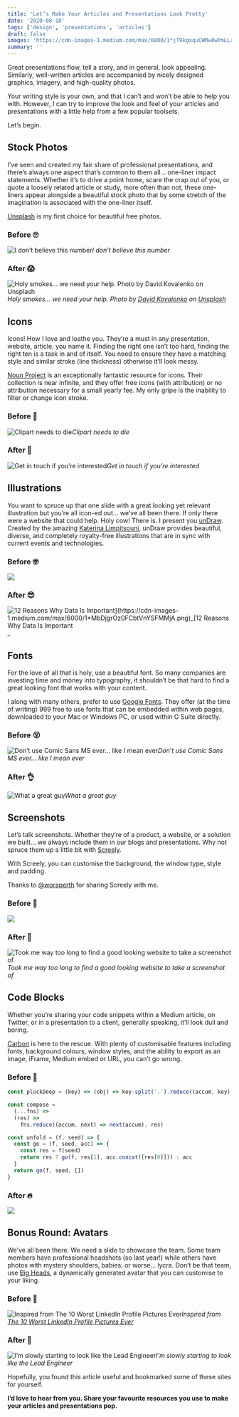 ```yaml
---
title: 'Let’s Make Your Articles and Presentations Look Pretty'
date: '2020-08-10'
tags: ['design', 'presentations', 'articles']
draft: false
images: 'https://cdn-images-1.medium.com/max/6000/1*jT9kgxquCWMw8wPmLLrkww.png'
summary: ''
---
```


Great presentations flow, tell a story, and in general, look appealing. Similarly, well-written articles are accompanied by nicely designed graphics, imagery, and high-quality photos.

Your writing style is your own, and that I can’t and won’t be able to help you with. However, I can try to improve the look and feel of your articles and presentations with a little help from a few popular toolsets.

Let’s begin.

## Stock Photos

I’ve seen and created my fair share of professional presentations, and there’s always one aspect that’s common to them all… one-liner impact statements. Whether it’s to drive a point home, scare the crap out of you, or quote a loosely related article or study, more often than not, these one-liners appear alongside a beautiful stock photo that by some stretch of the imagination is associated with the one-liner itself.

[Unsplash](https://unsplash.com/) is my first choice for beautiful free photos.

### Before 🙄

![I don’t believe this number](https://cdn-images-1.medium.com/max/6000/1*acgSO1W6gmo92OY-RJH-SA.png)_I don’t believe this number_

### After 😱

![Holy smokes… we need your help. Photo by [David Kovalenko](https://unsplash.com/@davidkovalenkoo?utm_source=unsplash&utm_medium=referral&utm_content=creditCopyText) on [Unsplash](https://unsplash.com/s/photos/failure?utm_source=unsplash&utm_medium=referral&utm_content=creditCopyText)](https://cdn-images-1.medium.com/max/8000/1*qnrHqcvt8oD9PHdGIpD4rg.png)_Holy smokes… we need your help. Photo by [David Kovalenko](https://unsplash.com/@davidkovalenkoo?utm_source=unsplash&utm_medium=referral&utm_content=creditCopyText) on [Unsplash](https://unsplash.com/s/photos/failure?utm_source=unsplash&utm_medium=referral&utm_content=creditCopyText)_

## Icons

Icons! How I love and loathe you. They’re a must in any presentation, website, article; you name it. Finding the right one isn’t too hard, finding the right ten is a task in and of itself. You need to ensure they have a matching style and similar stroke (line thickness) otherwise it’ll look messy.

[Noun Project](https://thenounproject.com/) is an exceptionally fantastic resource for icons. Their collection is near infinite, and they offer free icons (with attribution) or no attribution necessary for a small yearly fee. My only gripe is the inability to filter or change icon stroke.

### Before 🤡

![Clipart needs to die](https://cdn-images-1.medium.com/max/2000/1*u_9oUrmJ2eEmtlfsAlCp0w.png)_Clipart needs to die_

### After 🦄

![Get in touch if you’re interested](https://cdn-images-1.medium.com/max/8000/1*nh26wLY5IcOVPv6_EcPZUg.png)_Get in touch if you’re interested_

## Illustrations

You want to spruce up that one slide with a great looking yet relevant illustration but you’re all icon-ed out… we’ve all been there. If only there were a website that could help. Holy cow! There is. I present you [unDraw](https://undraw.co/). Created by the amazing [Katerina Limpitsouni](https://twitter.com/ninaLimpi), unDraw provides beautiful, diverse, and completely royalty-free illustrations that are in sync with current events and technologies.

### Before 🤓

![](https://cdn-images-1.medium.com/max/6000/1*fuTBa7Wn8PjkfpDetuHNng.png)

### After 😎

![[12 Reasons Why Data Is Important](https://www.c-q-l.org/resources/guides/12-reasons-why-data-is-important/#:~:text=Data%20allows%20organizations%20to%20more,locations%2C%20departments%2C%20and%20systems.)](https://cdn-images-1.medium.com/max/6000/1*MbDjgrOz0FCbtVnYSFMMjA.png)_[12 Reasons Why Data Is Important](https://www.c-q-l.org/resources/guides/12-reasons-why-data-is-important/#:~:text=Data%20allows%20organizations%20to%20more,locations%2C%20departments%2C%20and%20systems.)_

## Fonts

For the love of all that is holy, use a beautiful font. So many companies are investing time and money into typography, it shouldn’t be that hard to find a great looking font that works with your content.

I along with many others, prefer to use [Google Fonts](https://fonts.google.com/). They offer (at the time of writing) 999 free to use fonts that can be embedded within web pages, downloaded to your Mac or Windows PC, or used within G Suite directly.

### Before 😵

![Don’t use Comic Sans MS ever… like I mean ever](https://cdn-images-1.medium.com/max/6000/1*opCFQKSY6PXI72c40KxbnQ.png)_Don’t use Comic Sans MS ever… like I mean ever_

### After 👌

![What a great guy](https://cdn-images-1.medium.com/max/6000/1*Tn0cJyi-eIZWa6FnrFLdLQ.png)_What a great guy_

## Screenshots

Let’s talk screenshots. Whether they’re of a product, a website, or a solution we built… we always include them in our blogs and presentations. Why not spruce them up a little bit with [Screely](https://www.screely.com/).

With Screely, you can customise the background, the window type, style and padding.

Thanks to [@woraperth](https://medium.com/@woraperth) for sharing Screely with me.

### Before 🥱

![](https://cdn-images-1.medium.com/max/5528/1*KVZWwONO6FnNVl4fmVmibg.png)

### After 🤩

![Took me way too long to find a good looking website to take a screenshot of](https://cdn-images-1.medium.com/max/6328/1*MqQ3DWfkOwIMugafCzSdVw.png)_Took me way too long to find a good looking website to take a screenshot of_

## Code Blocks

Whether you’re sharing your code snippets within a Medium article, on Twitter, or in a presentation to a client, generally speaking, it’ll look dull and boring.

[Carbon](https://carbon.now.sh/) is here to the rescue. With plenty of customisable features including fonts, background colours, window styles, and the ability to export as an image, iFrame, Medium embed or URL, you can’t go wrong.

### Before 💩

```javascript
const pluckDeep = (key) => (obj) => key.split('.').reduce((accum, key) => accum[key], obj)

const compose =
  (...fns) =>
  (res) =>
    fns.reduce((accum, next) => next(accum), res)

const unfold = (f, seed) => {
  const go = (f, seed, acc) => {
    const res = f(seed)
    return res ? go(f, res[1], acc.concat([res[0]])) : acc
  }
  return go(f, seed, [])
}
```

### After 🔥

![](/static/images/blog/lets_make_your_articles_and_presentations_look_pretty/code.png)

## Bonus Round: Avatars

We’ve all been there. We need a slide to showcase the team. Some team members have professional headshots (so last year!) while others have photos with mystery shoulders, babies, or worse… lycra. Don’t be that team, use [Big Heads](https://bigheads.io/), a dynamically generated avatar that you can customise to your liking.

### Before 🤮

![Inspired from [The 10 Worst LinkedIn Profile Pictures Ever](https://www.linkedin.com/pulse/10-worst-linkedin-profile-pictures-ever-giorgio-minguzzi/)](https://cdn-images-1.medium.com/max/6000/1*EP8g_E_3_nVSS_BvIPVMTw.png)_Inspired from [The 10 Worst LinkedIn Profile Pictures Ever](https://www.linkedin.com/pulse/10-worst-linkedin-profile-pictures-ever-giorgio-minguzzi/)_

### After 🎉

![I’m slowly starting to look like the Lead Engineer](https://cdn-images-1.medium.com/max/6000/1*jT9kgxquCWMw8wPmLLrkww.png)_I’m slowly starting to look like the Lead Engineer_

Hopefully, you found this article useful and bookmarked some of these sites for yourself.

**I’d love to hear from you. Share your favourite resources you use to make your articles and presentations pop.**
